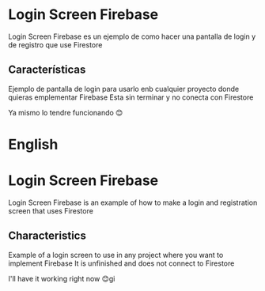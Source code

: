 # Login Screen Firebase

Login Screen Firebase es un ejemplo de como hacer una pantalla de login y de registro que use Firestore

## Características

Ejemplo de pantalla de login  para usarlo enb cualquier proyecto donde quieras emplementar Firebase
Esta sin terminar y no conecta con Firestore

Ya mismo lo tendre funcionando 😊

# English

# Login Screen Firebase

Login Screen Firebase is an example of how to make a login and registration screen that uses Firestore

## Characteristics

Example of a login screen to use in any project where you want to implement Firebase
It is unfinished and does not connect to Firestore

I'll have it working right now 😊gi